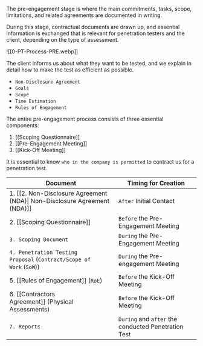 The pre-engagement stage is where the main commitments, tasks, scope, limitations, and related agreements are documented in writing. 

During this stage, contractual documents are drawn up, and essential information is exchanged that is relevant for penetration testers and the client, depending on the type of assessment.

![[0-PT-Process-PRE.webp]]

The client informs us about what they want to be tested, and we explain in detail how to make the test as efficient as possible.

- `Non-Disclosure Agreement`
- `Goals`
- `Scope`
- `Time Estimation`
- `Rules of Engagement`


The entire pre-engagement process consists of three essential components:
1. [[Scoping Questionnaire]]
2. [[Pre-Engagement Meeting]]
3. [[Kick-Off Meeting]]

It is essential to know `who in the company is permitted` to contract us for a penetration test. 

| **Document**                                                              | **Timing for Creation**                             |
| ------------------------------------------------------------------------- | --------------------------------------------------- |
| 1. [[2. Non-Disclosure Agreement (NDA)\| Non-Disclosure Agreement (NDA)]] | `After` Initial Contact                             |
| 2. [[Scoping Questionnaire]]                                              | `Before` the Pre-Engagement Meeting                 |
| `3. Scoping Document`                                                     | `During` the Pre-Engagement Meeting                 |
| `4. Penetration Testing Proposal` (`Contract/Scope of Work` (`SoW`))      | `During` the Pre-engagement Meeting                 |
| 5. [[Rules of Engagement]] (`RoE`)                                        | `Before` the Kick-Off Meeting                       |
| 6. [[Contractors Agreement]] (Physical Assessments)                       | `Before` the Kick-Off Meeting                       |
| `7. Reports`                                                              | `During` and `after` the conducted Penetration Test |
